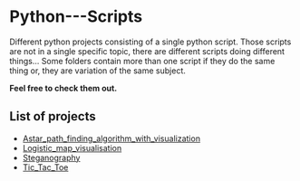 # Python---Scripts
Different python projects consisting of a single python script.
Those scripts are not in a single specific topic, there are different scripts doing different things...
Some folders contain more than one script if they do the same thing or,
they are variation of the same subject.

**Feel free to check them out.**

## List of projects
* [Astar_path_finding_algorithm_with_visualization](https://github.com/SSketcher/Python---Scripts/tree/master/Astar_path_finding_algorithm_with_visualization)
* [Logistic_map_visualisation](https://github.com/SSketcher/Python---Scripts/tree/master/Logistic_map_visualisation)
* [Steganography](https://github.com/SSketcher/Python---Scripts/tree/master/Steganography)
* [Tic_Tac_Toe](https://github.com/SSketcher/Python---Scripts/tree/master/Tic_Tac_Toe)
